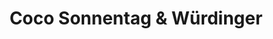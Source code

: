 ---
title: "Coco Sonnentag & Würdinger"
url: /muenchen/coco-sonnentag-und-wuerdinger/
shop: Friseur
---